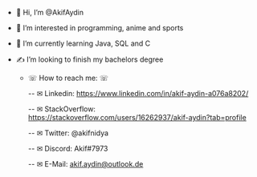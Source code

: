- 👋 Hi, I’m @AkifAydin
- 👀 I’m interested in programming, anime and sports
- 🌱 I’m currently learning Java, SQL and C
- ✍ I’m looking to finish my bachelors degree

  - ☏ How to reach me: ☏

    -- ✉ Linkedin: https://www.linkedin.com/in/akif-aydin-a076a8202/

    -- ✉ StackOverflow: https://stackoverflow.com/users/16262937/akif-aydin?tab=profile

    -- ✉ Twitter: @akifnidya

    -- ✉ Discord: Akif#7973

    -- ✉ E-Mail: akif.aydin@outlook.de


<!---
AkifAydin/AkifAydin is a ✨ special ✨ repository because its `README.md` (this file) appears on your GitHub profile.
You can click the Preview link to take a look at your changes.
--->
